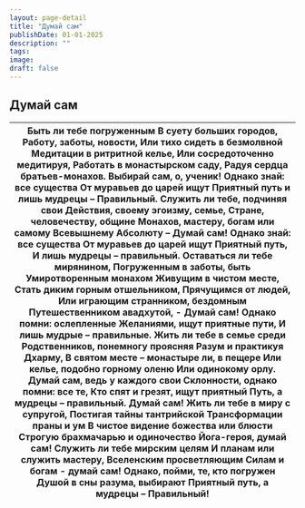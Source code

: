 ```yaml
---
layout: page-detail
title: "Думай сам"
publishDate: 01-01-2025
description: ""
tags:
image:
draft: false
---
```


## Думай сам
| Быть ли тебе погруженным  В суету больших городов,  Работу, заботы, новости,  Или тихо сидеть в безмолвной  Медитации в ритритной келье,  Или сосредоточенно медитируя,  Работать в монастырском саду,  Радуя сердца братьев-монахов.  Выбирай сам, о, ученик!  Однако знай: все существа  От муравьев до царей ищут  Приятный путь и лишь мудрецы –  Правильный.  Служить ли тебе, подчиняя свои  Действия, своему эгоизму, семье,  Стране, человечеству, общине  Монахов, мастеру, богам или самому  Всевышнему Абсолюту –  Думай сам!  Однако знай: все существа  От муравьев до царей ищут  Приятный путь,  И лишь мудрецы – правильный.  Оставаться ли тебе мирянином,  Погруженным в заботы, быть  Умиротворенным монахом  Живущим в чистом месте,  Стать диким горным отшельником,  Прячущимся от людей,  Или играющим странником, бездомным  Путешественником авадхутой, -  Думай сам!  Однако помни: ослепленные  Желаниями, ищут приятные пути,  И лишь мудрые – правильные.  Жить ли тебе в семье среди  Родственников, понемногу проясняя  Разум и практикуя Дхарму,  В святом месте – монастыре ли, в пещере  Или келье, подобно горному оленю  Или одинокому орлу.  Думай сам, ведь у каждого свои  Склонности, однако помни: все те,  Кто спят и грезят, ищут приятный  Путь, а мудрецы – правильный.  Думай сам!  Жить ли тебе в миру с супругой,  Постигая тайны тантрийской  Трансформации праны и ум  В чистое видение божества или блюсти  Строгую брахмачарью и одиночество  Йога-героя, думай сам!  Служить ли тебе мирским целям  И планам или служить мастеру,  Вселенским просветляющим  Силам и богам - думай сам!  Однако, пойми, те, кто погружен  Душой в сны разума, выбирают  Приятный путь, а мудрецы –  Правильный! |
| ---------------------------------------------------------------------------------------------------------------------------------------------------------------------------------------------------------------------------------------------------------------------------------------------------------------------------------------------------------------------------------------------------------------------------------------------------------------------------------------------------------------------------------------------------------------------------------------------------------------------------------------------------------------------------------------------------------------------------------------------------------------------------------------------------------------------------------------------------------------------------------------------------------------------------------------------------------------------------------------------------------------------------------------------------------------------------------------------------------------------------------------------------------------------------------------------------------------------------------------------------------------------------------------------------------------------------------------------------------------------------------------------------------------------------------------------------------------------------------------------------------------------------------------------------------------------------------------------------------------------------------------------------------------------------------------------------------------------------------------------------- |
  
  
